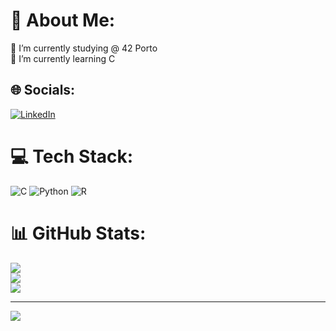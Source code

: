 # 💫 About Me:
🔭 I’m currently studying @ 42 Porto<br>🌱 I’m currently learning C


## 🌐 Socials:
[![LinkedIn](https://img.shields.io/badge/LinkedIn-%230077B5.svg?logo=linkedin&logoColor=white)](https://linkedin.com/in/linkedin.com/in/joão-pereira-9601a1176) 

# 💻 Tech Stack:
![C](https://img.shields.io/badge/c-%2300599C.svg?style=flat&logo=c&logoColor=white) ![Python](https://img.shields.io/badge/python-3670A0?style=flat&logo=python&logoColor=ffdd54) ![R](https://img.shields.io/badge/r-%23276DC3.svg?style=flat&logo=r&logoColor=white)
# 📊 GitHub Stats:
![](https://github-readme-stats.vercel.app/api?username=Joaofcpereira&theme=dark&hide_border=false&include_all_commits=true&count_private=false)<br/>
![](https://github-readme-streak-stats.herokuapp.com/?user=Joaofcpereira&theme=dark&hide_border=false)<br/>
![](https://github-readme-stats.vercel.app/api/top-langs/?username=Joaofcpereira&theme=dark&hide_border=false&include_all_commits=true&count_private=false&layout=compact)

---
[![](https://visitcount.itsvg.in/api?id=Joaofcpereira&icon=0&color=0)](https://visitcount.itsvg.in)

<!-- Proudly created with GPRM ( https://gprm.itsvg.in ) -->

